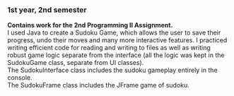 ### 1st year, 2nd semester
**Contains work for the 2nd Programming II Assignment.**<br>
I used Java to create a Sudoku Game, which allows the user to save their progress, undo their moves and many more interactive features. I practiced writing efficient code for reading and writing to files as well as writing robust game logic separate from the interface (all the logic was kept in the SudokuGame class, separate from UI classes).<br>
The SudokuInterface class includes the sudoku gameplay entirely in the console.<br>
The SudokuFrame class includes the JFrame game of sudoku.
